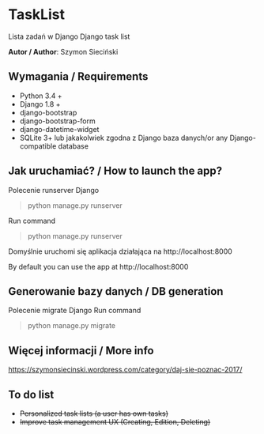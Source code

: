 # TaskList
Lista zadań w Django
Django task list

**Autor / Author**: Szymon Sieciński

## Wymagania / Requirements
* Python 3.4 +
* Django 1.8 +
* django-bootstrap
* django-bootstrap-form
* django-datetime-widget
* SQLite 3+ lub jakakolwiek zgodna z Django baza danych/or any Django-compatible database

## Jak uruchamiać? / How to launch the app?
Polecenie runserver Django
> python manage.py runserver

Run command
> python manage.py runserver

Domyślnie uruchomi się aplikacja działająca na http://localhost:8000

By default you can use the app at http://localhost:8000

## Generowanie bazy danych / DB generation
Polecenie migrate Django
Run command
> python manage.py migrate

## Więcej informacji / More info

https://szymonsiecinski.wordpress.com/category/daj-sie-poznac-2017/

## To do list
* ~~Personalized task lists (a user has own tasks)~~
* ~~Improve task management UX (Creating, Edition, Deleting)~~
